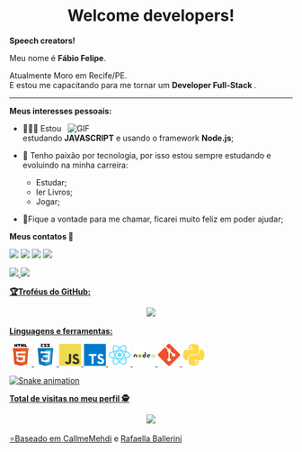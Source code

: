 <h1 align="center"> Welcome developers! </h1>

<p align="left" > 
  <b>Speech creators!</b>
</p>
<p align="left" >
 Meu nome é <b> Fábio Felipe</b>.
</p>

<p align="left" >
Atualmente Moro em Recife/PE.<br />
E estou me capacitando para me tornar um  <b>Developer Full-Stack </b>.
</p>
<p align="left" >
</p>
<hr />

**Meus interesses pessoais:**

<img align="right" alt="GIF" src="https://user-images.githubusercontent.com/84404364/126012080-20f34f9d-2fb1-4430-a960-02eea698a36d.png" width="400px" />

- 👨🏽‍💻 Estou estudando  **JAVASCRIPT** e usando o framework **Node.js**;
 
- 💼  Tenho paixão por tecnologia, por isso estou sempre estudando e evoluindo na minha carreira: 
  - Estudar;
  - ler Livros;
  - Jogar;
- 💬Fique a vontade para me chamar, ficarei muito feliz em poder ajudar;

**Meus contatos :iphone:**
  
  <a href="https://www.instagram.com/felipe_0ficial/?hl=pt-br" target="_blank"><img src="https://img.shields.io/badge/-Instagram-%23E4405F?style=for-the-badge&logo=instagram&logoColor=white" target="_blank"></a>
  <a href = "mailto:fabiolimadesenvolvedor@gmail.com"><img src="https://img.shields.io/badge/-Gmail-%23333?style=for-the-badge&logo=gmail&logoColor=white" target="_blank"></a>
  <a href="https://www.linkedin.com/in/f%C3%A1bio-lima-9ab650217/" target="_blank"><img src="https://img.shields.io/badge/-LinkedIn-%230077B5?style=for-the-badge&logo=linkedin&logoColor=white" target="_blank"></a> 
<a href="https://github.com/LimaDev-Max">
        <img  src="https://img.shields.io/badge/github-%23100000.svg?&style=for-the-badge&logo=github&logoColor=white&link=mailto:https://github.com/LimaDev-Max">
  
</p>

<div>
        <a href=" https://github.com/LimaDev-Max">
        <img height = "180em" src = "https://github-readme-stats.vercel.app/api?username=LimaDev-Max&show_icons=true&theme=dracula&include_all_commits=true&count_private=true" />
        <img height = "180em" src = "https://github-readme-stats.vercel.app/api/top-langs/?username=LimaDev-Max&layout=compact&langs_count=16&theme=dracula" />
      </div>

**🏆Troféus do GitHub:**    
<div  align="center">
    <img src="https://github-profile-trophy.vercel.app/?username=LimaDev-Max&theme=nord&column=7" >
</div>
  
**Linguagens e ferramentas:**  

<p align="left">
<img src="https://raw.githubusercontent.com/devicons/devicon/master/icons/html5/html5-original-wordmark.svg" alt="html5" width="40" height="40"/> 
<img src="https://raw.githubusercontent.com/devicons/devicon/master/icons/css3/css3-original-wordmark.svg" alt="css3" width="40" height="40"/> 
<img src="https://raw.githubusercontent.com/devicons/devicon/master/icons/javascript/javascript-original.svg" alt="javascript" width="40" height="40"/> 
<img alt="Fabio-ts" height="40" width="40" src="https://raw.githubusercontent.com/devicons/devicon/master/icons/typescript/typescript-plain.svg">
 <img alt="Rafa-React" height="40" width="40" src="https://raw.githubusercontent.com/devicons/devicon/master/icons/react/react-original.svg">
<img src="https://raw.githubusercontent.com/devicons/devicon/master/icons/nodejs/nodejs-original-wordmark.svg" alt="nodejs" width="40" height="40"/> 
<img src="https://raw.githubusercontent.com/devicons/devicon/master/icons/git/git-original.svg" alt="git" width="40" height="40"/> 
<img src="https://raw.githubusercontent.com/devicons/devicon/master/icons/python/python-plain.svg" alt="Python" width="40" height="40" />
</p>
  
  ![Snake animation](https://github.com/LimaDev-Max/rafaballerini/blob/output/github-contribution-grid-snake.svg)


**Total de visitas no meu perfil :detective: <br>**
 <p align="center"> 
   <img alingn="center" src="https://profile-counter.glitch.me/LimaDev-Max/count.svg" />
 </p>

⭐️Baseado em [CallmeMehdi](https://github.com/CallmeMehdi)
 e [Rafaella Ballerini](https://github.com/rafaballerini)




 


  
  
 

